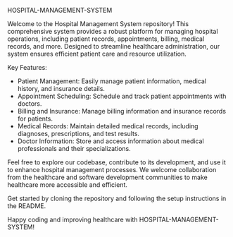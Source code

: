HOSPITAL-MANAGEMENT-SYSTEM

Welcome to the Hospital Management System repository! This comprehensive system provides a robust platform for managing hospital operations, including patient records, appointments, billing, medical records, and more. Designed to streamline healthcare administration, our system ensures efficient patient care and resource utilization.

Key Features:
- Patient Management: Easily manage patient information, medical history, and insurance details.
- Appointment Scheduling: Schedule and track patient appointments with doctors.
- Billing and Insurance: Manage billing information and insurance records for patients.
- Medical Records: Maintain detailed medical records, including diagnoses, prescriptions, and test results.
- Doctor Information: Store and access information about medical professionals and their specializations.

Feel free to explore our codebase, contribute to its development, and use it to enhance hospital management processes. We welcome collaboration from the healthcare and software development communities to make healthcare more accessible and efficient.

Get started by cloning the repository and following the setup instructions in the README.

Happy coding and improving healthcare with HOSPITAL-MANAGEMENT-SYSTEM!
